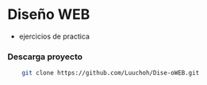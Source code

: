 # Diseño WEB

- ejercicios de practica

### Descarga proyecto 

```bash
    git clone https://github.com/Luuchoh/Dise-oWEB.git
```

